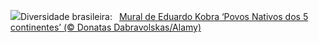 ![](https://www.bing.com/th?id=OHR.PovoIndigena_PT-BR1924645253_UHD.jpg&w=1000)Diversidade brasileira:&nbsp;&ensp;[Mural de Eduardo Kobra ‘Povos Nativos dos 5 continentes’ (© Donatas Dabravolskas/Alamy)](https://www.bing.com/th?id=OHR.PovoIndigena_PT-BR1924645253_UHD.jpg)
<br><br/>
